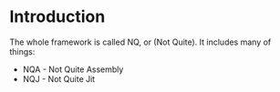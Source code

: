 # Introduction #
The whole framework is called NQ, or (Not Quite). It includes many of things:

  * NQA - Not Quite Assembly
  * NQJ - Not Quite Jit